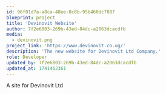 ```yaml
---
id: 96f01d7a-a8ca-48ee-8c8b-95b460dc7887
blueprint: project
title: 'Devinovit Website'
author: 7f2e6803-269b-43ed-84dc-a2063dcacdfb
media:
  - devinovit.png
project_link: 'https://www.devinovit.co.ug/'
description: 'The new website for Devinovit Ltd Company.'
role: Developer
updated_by: 7f2e6803-269b-43ed-84dc-a2063dcacdfb
updated_at: 1741462361
---
```

A site for Devinovit Ltd
